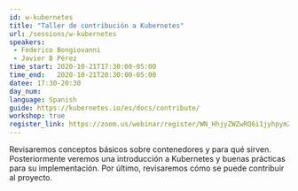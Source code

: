 ```yaml
---
id: w-kubernetes
title: "Taller de contribución a Kubernetes"
url: /sessions/w-kubernetes
speakers:
 - Federico Bongiovanni
 - Javier B Pérez
time_start: 2020-10-21T17:30:00-05:00
time_end:   2020-10-21T20:30:00-05:00
datee: 17:30-20:30
day_num: 
language: Spanish
guide: https://kubernetes.io/es/docs/contribute/
workshop: true
register_link: https://zoom.us/webinar/register/WN_HhjyZWZwRQ6i1jyhpymZug
---
```


Revisaremos conceptos básicos sobre contenedores y para qué sirven. Posteriormente veremos una introducción a Kubernetes y  buenas prácticas para su implementación. Por último, revisaremos cómo se puede contribuir al proyecto.
